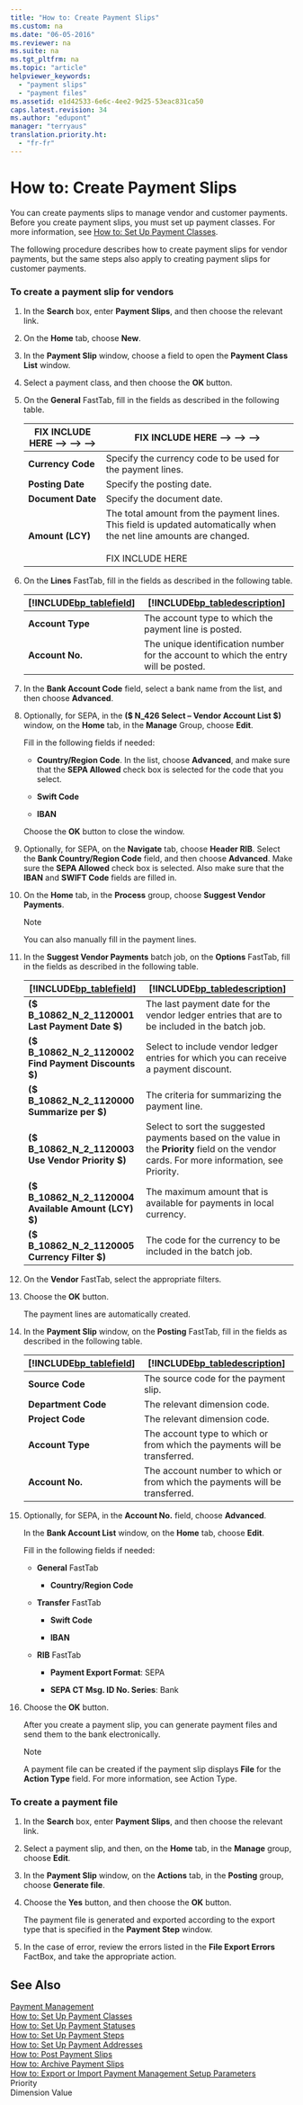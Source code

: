 ```yaml
---
title: "How to: Create Payment Slips"
ms.custom: na
ms.date: "06-05-2016"
ms.reviewer: na
ms.suite: na
ms.tgt_pltfrm: na
ms.topic: "article"
helpviewer_keywords: 
  - "payment slips"
  - "payment files"
ms.assetid: e1d42533-6e6c-4ee2-9d25-53eac831ca50
caps.latest.revision: 34
ms.author: "edupont"
manager: "terryaus"
translation.priority.ht: 
  - "fr-fr"
---
```

# How to: Create Payment Slips
You can create payments slips to manage vendor and customer payments. Before you create payment slips, you must set up payment classes. For more information, see [How to: Set Up Payment Classes](../../LocalFunctionalityForMicrosoftDynamicsNav2016/France/how-to-set-up-payment-classes.md).  
  
 The following procedure describes how to create payment slips for vendor payments, but the same steps also apply to creating payment slips for customer payments.  
  
### To create a payment slip for vendors  
  
1.  In the **Search** box, enter **Payment Slips**, and then choose the relevant link.  
  
2.  On the **Home** tab, choose **New**.  
  
3.  In the **Payment Slip** window, choose a field to open the **Payment Class List** window.  
  
4.  Select a payment class, and then choose the **OK** button.  
  
5.  On the **General** FastTab, fill in the fields as described in the following table.  
  
    |FIX INCLUDE HERE<!--FIX INCLUDE HERE<!--FIX INCLUDE HERE<!--FIX INCLUDE HERE<!--[!INCLUDE[bp_tablefield](../../ApplicationDesign/includes/bp_tablefield_md.md)] --> --> --> -->|FIX INCLUDE HERE<!--FIX INCLUDE HERE<!--FIX INCLUDE HERE<!--FIX INCLUDE HERE<!--[!INCLUDE[bp_tabledescription](../../ApplicationDesign/includes/bp_tabledescription_md.md)] --> --> --> -->|  
    |---------------------------------|---------------------------------------|  
    |**Currency Code**|Specify the currency code to be used for the payment lines.|  
    |**Posting Date**|Specify the posting date.|  
    |**Document Date**|Specify the document date.|  
    |**Amount \(LCY\)**|The total amount from the payment lines. This field is updated automatically when the net line amounts are changed.<br /><br /> FIX INCLUDE HERE<!--[!INCLUDE[bp_fieldnoneditable](../../Finance/includes/bp_fieldnoneditable_md.md)] -->|  
  
6.  On the **Lines** FastTab, fill in the fields as described in the following table.  
  
    |[!INCLUDE[bp_tablefield](../../ApplicationDesign/includes/bp_tablefield_md.md)]|[!INCLUDE[bp_tabledescription](../../ApplicationDesign/includes/bp_tabledescription_md.md)]|  
    |---------------------------------|---------------------------------------|  
    |**Account Type**|The account type to which the payment line is posted.|  
    |**Account No.**|The unique identification number for the account to which the entry will be posted.|  
  
7.  In the **Bank Account Code** field, select a bank name from the list, and then choose **Advanced**.  
  
8.  Optionally, for SEPA, in the **\($ N\_426 Select – Vendor Account List $\)** window, on the **Home** tab, in the **Manage** Group, choose **Edit**.  
  
     Fill in the following fields if needed:  
  
    -   **Country\/Region Code**. In the list, choose **Advanced**, and make sure that the **SEPA Allowed** check box is selected for the code that you select.  
  
    -   **Swift Code**  
  
    -   **IBAN**  
  
     Choose the **OK** button to close the window.  
  
9. Optionally, for SEPA, on the **Navigate** tab, choose **Header RIB**. Select the **Bank Country\/Region Code** field, and then choose **Advanced**. Make sure the **SEPA Allowed** check box is selected. Also make sure that the **IBAN** and **SWIFT Code** fields are filled in.  
  
10. On the **Home** tab, in the **Process** group, choose **Suggest Vendor Payments**.  
  
    > [!NOTE]  
    >  You can also manually fill in the payment lines.  
  
11. In the **Suggest Vendor Payments** batch job, on the **Options** FastTab, fill in the fields as described in the following table.  
  
    |[!INCLUDE[bp_tablefield](../../ApplicationDesign/includes/bp_tablefield_md.md)]|[!INCLUDE[bp_tabledescription](../../ApplicationDesign/includes/bp_tabledescription_md.md)]|  
    |---------------------------------|---------------------------------------|  
    |**\($ B\_10862\_N\_2\_1120001 Last Payment Date $\)**|The last payment date for the vendor ledger entries that are to be included in the batch job.|  
    |**\($ B\_10862\_N\_2\_1120002 Find Payment Discounts $\)**|Select to include vendor ledger entries for which you can receive a payment discount.|  
    |**\($ B\_10862\_N\_2\_1120000 Summarize per $\)**|The criteria for summarizing the payment line.|  
    |**\($ B\_10862\_N\_2\_1120003 Use Vendor Priority $\)**|Select to sort the suggested payments based on the value in the **Priority** field on the vendor cards. For more information, see Priority.|  
    |**\($ B\_10862\_N\_2\_1120004 Available Amount \(LCY\) $\)**|The maximum amount that is available for payments in local currency.|  
    |**\($ B\_10862\_N\_2\_1120005 Currency Filter $\)**|The code for the currency to be included in the batch job.|  
  
12. On the **Vendor** FastTab, select the appropriate filters.  
  
13. Choose the **OK** button.  
  
     The payment lines are automatically created.  
  
14. In the **Payment Slip** window, on the **Posting** FastTab, fill in the fields as described in the following table.  
  
    |[!INCLUDE[bp_tablefield](../../ApplicationDesign/includes/bp_tablefield_md.md)]|[!INCLUDE[bp_tabledescription](../../ApplicationDesign/includes/bp_tabledescription_md.md)]|  
    |---------------------------------|---------------------------------------|  
    |**Source Code**|The source code for the payment slip.|  
    |**Department Code**|The relevant dimension code.|  
    |**Project Code**|The relevant dimension code.|  
    |**Account Type**|The account type to which or from which the payments will be transferred.|  
    |**Account No.**|The account number to which or from which the payments will be transferred.|  
  
15. Optionally, for SEPA, in the **Account No.** field, choose **Advanced**.  
  
     In the **Bank Account List** window, on the **Home** tab, choose **Edit**.  
  
     Fill in the following fields if needed:  
  
    -   **General** FastTab  
  
        -   **Country\/Region Code**  
  
    -   **Transfer**  FastTab  
  
        -   **Swift Code**  
  
        -   **IBAN**  
  
    -   **RIB** FastTab  
  
        -   **Payment Export Format**: SEPA  
  
        -   **SEPA CT Msg. ID No. Series**: Bank  
  
16. Choose the **OK** button.  
  
     After you create a payment slip, you can generate payment files and send them to the bank electronically.  
  
    > [!NOTE]  
    >  A payment file can be created if the payment slip displays **File** for the **Action Type** field. For more information, see Action Type.  
  
### To create a payment file  
  
1.  In the **Search** box, enter **Payment Slips**, and then choose the relevant link.  
  
2.  Select a payment slip, and then, on the **Home** tab, in the **Manage** group, choose **Edit**.  
  
3.  In the **Payment Slip** window, on the **Actions** tab, in the **Posting** group, choose **Generate file**.  
  
4.  Choose the **Yes** button, and then choose the **OK** button.  
  
     The payment file is generated and exported according to the export type that is specified in the **Payment Step** window.  
  
5.  In the case of error, review the errors listed in the **File Export Errors** FactBox, and take the appropriate action.  
  
## See Also  
 [Payment Management](../../LocalFunctionalityForMicrosoftDynamicsNav2016/France/payment-management.md)   
 [How to: Set Up Payment Classes](../../LocalFunctionalityForMicrosoftDynamicsNav2016/France/how-to-set-up-payment-classes.md)   
 [How to: Set Up Payment Statuses](../../LocalFunctionalityForMicrosoftDynamicsNav2016/France/how-to-set-up-payment-statuses.md)   
 [How to: Set Up Payment Steps](../../LocalFunctionalityForMicrosoftDynamicsNav2016/France/how-to-set-up-payment-steps.md)   
 [How to: Set Up Payment Addresses](../../LocalFunctionalityForMicrosoftDynamicsNav2016/France/how-to-set-up-payment-addresses.md)   
 [How to: Post Payment Slips](../../LocalFunctionalityForMicrosoftDynamicsNav2016/France/how-to-post-payment-slips.md)   
 [How to: Archive Payment Slips](../../LocalFunctionalityForMicrosoftDynamicsNav2016/France/how-to-archive-payment-slips.md)   
 [How to: Export or Import Payment Management Setup Parameters](../../LocalFunctionalityForMicrosoftDynamicsNav2016/France/how-to-export-or-import-payment-management-setup-parameters.md)   
 Priority   
 Dimension Value